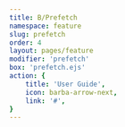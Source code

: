 ```yaml
---
title: B/Prefetch
namespace: feature
slug: prefetch
order: 4
layout: pages/feature
modifier: 'prefetch'
box: 'prefetch.ejs'
action: {
    title: 'User Guide',
    icon: barba-arrow-next,
    link: '#',
}
---
```

